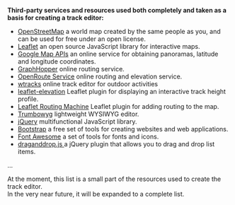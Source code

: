<!-- markdownlint-disable-next-line first-line-heading -->
**Third-party services and resources used both completely and taken as a basis for creating a track editor:**

- [OpenStreetMap](https://www.openstreetmap.org) a world map created by the same people as you, and can be used for free under an open license.
- [Leaflet](http://leafletjs.com/) an open source JavaScript library for interactive maps.
- [Google Map APIs](https://developers.google.com/maps/) an online service for obtaining panoramas, latitude and longitude coordinates.
- [GraphHopper](https://graphhopper.com/) online routing service.
- [OpenRoute Service](https://openrouteservice.org/) online routing and elevation service.
- [wtracks](https://github.com/opoto/wtracks) online track editor for outdoor activities
- [leaflet-elevation](https://github.com/Raruto/leaflet-elevation) Leaflet plugin for displaying an interactive track height profile.
- [Leaflet Routing Machine](http://www.liedman.net/leaflet-routing-machine/) Leaflet plugin for adding routing to the map.
- [Trumbowyg](https://alex-d.github.io/Trumbowyg/) lightweight WYSIWYG editor.
- [jQuery](https://jquery.com/) multifunctional JavaScript library.
- [Bootstrap](https://getbootstrap.com/) a free set of tools for creating websites and web applications.
- [Font Awesome](https://fontawesome.com/) a set of tools for fonts and icons.
- [draganddrop.js ](https://github.com/gardiner/draganddrop) a jQuery plugin that allows you to drag and drop list items.

...

At the moment, this list is a small part of the resources used to create the track editor.  
In the very near future, it will be expanded to a complete list.
